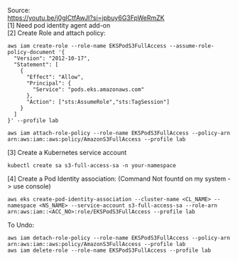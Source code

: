 Source:<br>
https://youtu.be/j0gICtfAwJI?si=jpbuy6G3FpWeRmZK <br>
[1] Need pod identity agent add-on<br>
[2] Create Role and attach policy:
```
aws iam create-role --role-name EKSPodS3FullAccess --assume-role-policy-document '{
  "Version": "2012-10-17",
  "Statement": [
    {
      "Effect": "Allow",
      "Principal": {
        "Service": "pods.eks.amazonaws.com"
      },
      "Action": ["sts:AssumeRole","sts:TagSession"]
    }
  ]
}' --profile lab

aws iam attach-role-policy --role-name EKSPodS3FullAccess --policy-arn arn:aws:iam::aws:policy/AmazonS3FullAccess --profile lab
```
[3] Create a Kubernetes service account
```
kubectl create sa s3-full-access-sa -n your-namespace
```

[4] Create a Pod Identity association:	(Command Not fountd on my system -> use console)
```
aws eks create-pod-identity-association --cluster-name <CL_NAME> --namespace <NS_NAME> --service-account s3-full-access-sa --role-arn arn:aws:iam::<ACC_NO>:role/EKSPodS3FullAccess --profile lab
```
To Undo:
```
aws iam detach-role-policy --role-name EKSPodS3FullAccess --policy-arn arn:aws:iam::aws:policy/AmazonS3FullAccess --profile lab
aws iam delete-role --role-name EKSPodS3FullAccess --profile lab
```